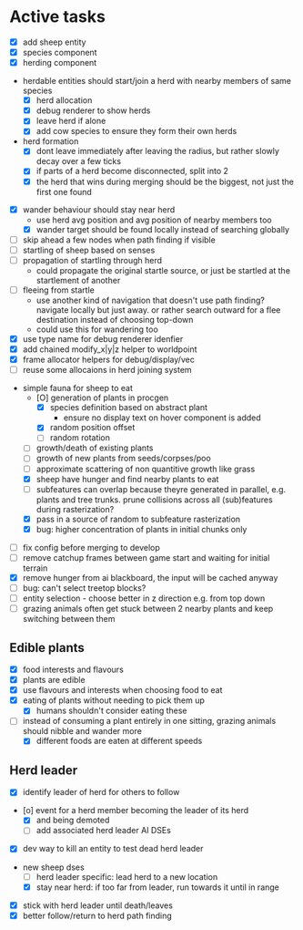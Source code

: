 # Active tasks

* [X] add sheep entity
* [X] species component
* [X] herding component
*  herdable entities should start/join a herd with nearby members of same species
    * [X] herd allocation
    * [X] debug renderer to show herds
    * [X] leave herd if alone
    * [X] add cow species to ensure they form their own herds
* herd formation
    * [X] dont leave immediately after leaving the radius, but rather slowly decay over a few ticks
    * [X] if parts of a herd become disconnected, split into 2
    * [X] the herd that wins during merging should be the biggest, not just the first one found
* [X] wander behaviour should stay near herd
    * use herd avg position and avg position of nearby members too
    * [X] wander target should be found locally instead of searching globally
* [ ] skip ahead a few nodes when path finding if visible
* [ ] startling of sheep based on senses
* [ ] propagation of startling through herd
    * could propagate the original startle source, or just be startled at the startlement of another
* [ ] fleeing from startle
    * use another kind of navigation that doesn't use path finding? navigate locally but just away.
        or rather search outward for a flee destination instead of choosing top-down
    * could use this for wandering too
* [X] use type name for debug renderer idenfier
* [X] add chained modify_x|y|z helper to worldpoint
* [X] frame allocator helpers for debug/display/vec
* [ ] reuse some allocaions in herd joining system
* simple fauna for sheep to eat
    * [O] generation of plants in procgen
        * [X] species definition based on abstract plant
            * ensure no display text on hover component is added
        * [X] random position offset
        * [ ] random rotation
    * [ ] growth/death of existing plants
    * [ ] growth of new plants from seeds/corpses/poo
    * [ ] approximate scattering of non quantitive growth like grass
    * [X] sheep have hunger and find nearby plants to eat
    * [ ] subfeatures can overlap because theyre generated in parallel, e.g. plants and tree trunks.
        prune collisions across all (sub)features during rasterization?
    * [X] pass in a source of random to subfeature rasterization
    * [X] bug: higher concentration of plants in initial chunks only
* [ ] fix config before merging to develop
* [ ] remove catchup frames between game start and waiting for initial terrain
* [X] remove hunger from ai blackboard, the input will be cached anyway
* [ ] bug: can't select treetop blocks?
* [ ] entity selection - choose better in z direction e.g. from top down
* [ ] grazing animals often get stuck between 2 nearby plants and keep switching between them

## Edible plants
* [X] food interests and flavours
* [X] plants are edible
* [X] use flavours and interests when choosing food to eat
* [X] eating of plants without needing to pick them up
    * [X] humans shouldn't consider eating these
* [ ] instead of consuming a plant entirely in one sitting, grazing animals should nibble and
    wander more
    * [X] different foods are eaten at different speeds

## Herd leader
* [X] identify leader of herd for others to follow
* [o] event for a herd member becoming the leader of its herd
    * [X] and being demoted
    * [ ] add associated herd leader AI DSEs
* [X] dev way to kill an entity to test dead herd leader
* new sheep dses
    * [ ] herd leader specific: lead herd to a new location
    * [X] stay near herd: if too far from leader, run towards it until in range
* [X] stick with herd leader until death/leaves
* [X] better follow/return to herd path finding
